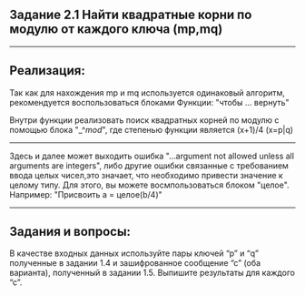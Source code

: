 **Задание 2.1**
Найти квадратные корни по модулю от каждого ключа (mp,mq)
---
---
Реализация:
---
   Так как для нахождения mp и mq используется одинаковый алгоритм, рекомендуется воспользоваться блоками Функции:
"чтобы ... вернуть"

   Внутри функции реализовать поиск квадратных корней по модулю c помощью блока "_^_mod_", где степенью функции 
является (x+1)/4  (x=p|q)

---

Здесь и далее может выходить ошибка "...argument not allowed unless all arguments are integers", 
либо другие ошибки связанные с требованием ввода целых чисел,это значает, что необходимо привести значение к целому типу.
Для этого, вы можете восмпользоваться блоком "целое".
Например: "Присвоить а = целое(b/4)"

---
Задания и вопросы:
---

В качестве входных данных используйте пары ключей “p” и “q” полученные в задании 1.4 и зашифрованное сообщение “с” (оба варианта), полученный в задании 1.5.
Выпишите результаты для каждого “с”.
